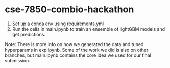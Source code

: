 # cse-7850-combio-hackathon
1) Set up a conda env using requirements.yml <br>
2) Run the cells in main.ipynb to train an ensemble of lightGBM models and get predictions.

Note: There is more info on how we generated the data and tuned hyperparams in exp.ipynb. Some of the work we did is also on other branches, but main.ipynb contains the core idea we used for our final submission.
